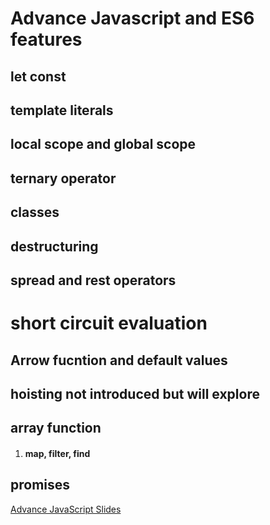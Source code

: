 # Advance Javascript and ES6 features
## let const
## template literals
## local scope and global scope
## ternary operator
## classes
## destructuring
## spread and rest operators
# short circuit evaluation
## Arrow fucntion and default values
## hoisting not introduced but will explore
## array function
1. #### map, filter, find
## promises
[Advance JavaScript Slides](https://docs.google.com/presentation/d/19WaloIOVYh5igyTNxvOveqJiJX41pszXJ2chM7N5BSs/edit?usp=sharing) 